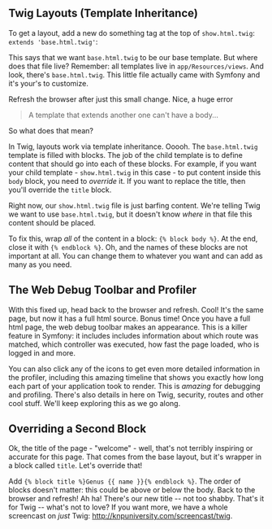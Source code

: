 ## Twig Layouts (Template Inheritance)

To get a layout, add a new do something tag at the top of `show.html.twig`:
`extends 'base.html.twig'`:

This says that we want `base.html.twig` to be our base template. But where does that
file live? Remember: all templates live in `app/Resources/views`. And look, there's
`base.html.twig`. This little file actually came with Symfony and it's your's to
customize. 

Refresh the browser after just this small change. Nice, a huge error

> A template that extends another one can't have a body...

So what does that mean? 

In Twig, layouts work via template inheritance. Ooooh. The `base.html.twig` template
is filled with blocks. The job of the child template is to define content that should
go into each of these blocks. For example, if you want your child template - `show.html.twig`
in this case - to put content inside this `body` block, you need to *override* it.
If you want to replace the title, then you'll override the `title` block. 

Right now, our `show.html.twig` file is just barfing content. We're telling Twig
we want to use `base.html.twig`, but it doesn't know *where* in that file this
content should be placed.

To fix this, wrap *all* of the content in a block: `{% block body %}`. At the end,
close it with `{% endblock %}`. Oh, and the names of these blocks are not important
at all. You can change them to whatever you want and can add as many as you need. 

## The Web Debug Toolbar and Profiler

With this fixed up, head back to the browser and refresh. Cool! It's the same page,
but now it has a full html source. Bonus time! Once you have a full html page, the
web debug toolbar makes an appearance. This is a killer feature in Symfony: it includes
includes information about which route was matched, which controller was executed,
how fast the page loaded, who is logged in and more.

You can also click any of the icons to get even more detailed information in the
profiler, including this amazing timeline that shows you exactly how long each part
of your application took to render. This is *amazing* for debugging and profiling.
There's also details in here on Twig, security, routes and other cool stuff. We'll
keep exploring this as we go along.

## Overriding a Second Block

Ok, the title of the page - "welcome" - well, that's not terribly inspiring or accurate
for this page. That comes from the base layout, but it's wrapper in a block called
`title`. Let's override that!

Add `{% block title %}Genus {{ name }}{% endblock %}`. The order of blocks doesn't
matter: this could be above or below the body. Back to the browser and refresh!
Ah ha! There's our new title -- not too shabby. That's it for Twig -- what's not
to love? If you want more, we have a whole screencast on *just* Twig: http://knpuniversity.com/screencast/twig.
